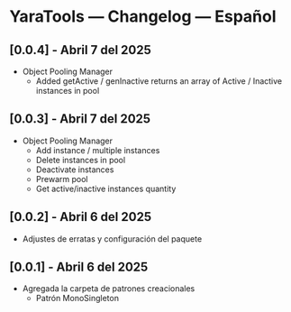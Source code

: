 # YaraTools — Changelog — Español

## [0.0.4] - Abril 7 del 2025
- Object Pooling Manager
    - Added getActive / genInactive returns an array of Active / Inactive instances in pool

## [0.0.3] - Abril 7 del 2025
- Object Pooling Manager
    - Add instance / multiple instances
    - Delete instances in pool
    - Deactivate instances
    - Prewarm pool
    - Get active/inactive instances quantity

## [0.0.2] - Abril 6 del 2025
- Adjustes de erratas y configuración del paquete

## [0.0.1] - Abril 6 del 2025
- Agregada la carpeta de patrones creacionales
    - Patrón MonoSingleton